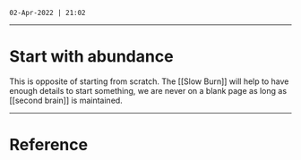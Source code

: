 `02-Apr-2022 | 21:02`

---
# Start with abundance

This is opposite of starting from scratch. The [[Slow Burn]] will help to have enough details to start something, we are never on a blank page as long as [[second brain]] is maintained.



---
# Reference
